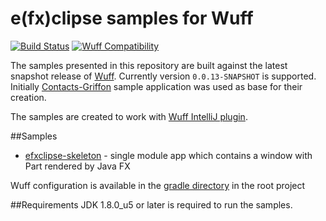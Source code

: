e(fx)clipse samples for Wuff
======================
[![Build Status](https://travis-ci.org/mcmil/wuff-efxclipse-samples.svg)](https://travis-ci.org/mcmil/wuff-efxclipse-samples)
[![Wuff Compatibility](http://img.shields.io/badge/release-0.0.13--SNAPSHOT-47b31f.svg)](https://github.com/akhikhl/wuff/releases/latest)

The samples presented in this repository are built against the latest snapshot release of [Wuff](https://github.com/akhikhl/wuff). Currently version `0.0.13-SNAPSHOT` is supported. Initially [Contacts-Griffon](https://github.com/tschulte/contacts-griffon) sample application was used as base for their creation.

The samples are created to work with [Wuff IntelliJ plugin](https://github.com/mcmil/wuff-intellij-plugin).

##Samples
* [efxclipse-skeleton](efxclipse-skeleton) - single module app which contains a window with Part rendered by Java FX

Wuff configuration is available in the [gradle directory](gradle) in the root project

##Requirements
JDK 1.8.0_u5 or later is required to run the samples.
